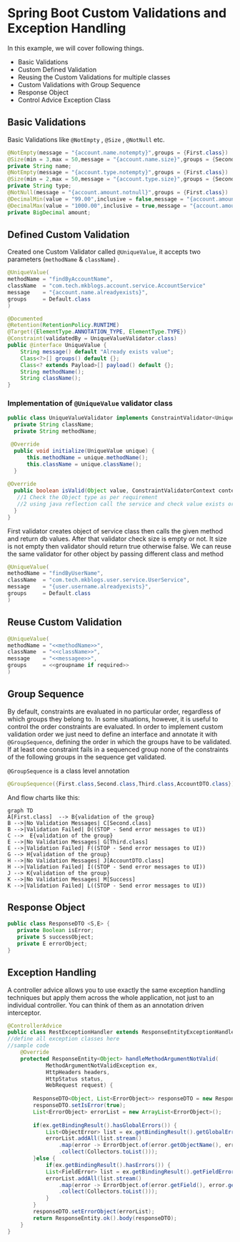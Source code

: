 # Spring Boot Custom Validations and Exception Handling
In this example, we will cover following things.
- Basic Validations
- Custom Defined Validation
- Reusing the Custom Validations for multiple classes
- Custom Validations with Group Sequence
- Response Object
- Control Advice Exception Class

## Basic Validations
Basic Validations like `@NotEmpty` , `@Size` , `@NotNull` etc.
```java
@NotEmpty(message = "{account.name.notempty}",groups = {First.class})
@Size(min = 3,max = 50,message = "{account.name.size}",groups = {Second.class})
private String name;
@NotEmpty(message = "{account.type.notempty}",groups = {First.class})
@Size(min = 2,max = 50,message = "{account.type.size}",groups = {Second.class})
private String type;
@NotNull(message = "{account.amount.notnull}",groups = {First.class})
@DecimalMin(value = "99.00",inclusive = false,message = "{account.amount.min}",groups = {Second.class})
@DecimalMax(value = "1000.00",inclusive = true,message = "{account.amount.max}",groups = {Second.class})
private BigDecimal amount;    
```
 
## Defined Custom Validation
Created one Custom Validator called `@UniqueValue`, it accepts two parameters (`methodName` & `className`) . 
```java
@UniqueValue(
methodName = "findByAccountName",
className  = "com.tech.mkblogs.account.service.AccountService"
message    = "{account.name.alreadyexists}",
groups     = Default.class
) 
```
```java
@Documented
@Retention(RetentionPolicy.RUNTIME)
@Target({ElementType.ANNOTATION_TYPE, ElementType.TYPE})
@Constraint(validatedBy = UniqueValueValidator.class)
public @interface UniqueValue {
    String message() default "Already exists value";
    Class<?>[] groups() default {};
    Class<? extends Payload>[] payload() default {};	    
    String methodName();
    String className();
}
```
### Implementation of `@UniqueValue` validator class
  ```java
  public class UniqueValueValidator implements ConstraintValidator<UniqueValue, Object>{
    private String className;
    private String methodName;

   @Override
    public void initialize(UniqueValue unique) {
		this.methodName = unique.methodName();
		this.className = unique.className();
	}
	
@Override
	public boolean isValid(Object value, ConstraintValidatorContext context) {
	 //1 Check the Object type as per requirement
     //2 using java reflection call the service and check value exists or not	
	}
  }
  ```
 First validator creates object of service class then calls the given method and return db values.
After that validator check size is empty or not. It size is not empty then validator should return true otherwise false.
We can reuse the same validator for other object by passing different class and method
```java
@UniqueValue(
methodName = "findByUserName",
className  = "com.tech.mkblogs.user.service.UserService",
message    = "{user.username.alreadyexists}",
groups     = Default.class
)
 ```
## Reuse Custom Validation
```java
@UniqueValue(
methodName = "<<methodName>>",
className  = "<<className>>",
message    = "<<messagee>>",
groups     = <<groupname if required>>
)
```
## Group Sequence
By default, constraints are evaluated in no particular order, regardless of which groups they belong to. In some situations, however, it is useful to control the order constraints are evaluated.
In order to implement custom validation order we just need to define an interface and annotate it with `@GroupSequence`, defining the order in which the groups have to be validated. If at least one constraint fails in a sequenced group none of the constraints of the following groups in the sequence get validated.

`@GroupSequence` is a class level annotation
```java
@GroupSequence({First.class,Second.class,Third.class,AccountDTO.class})
```
And flow charts like this: 
```mermaid
graph TD
A[First.class]  --> B{validation of the group}
B -->|No Validation Messages| C[Second.class]
B -->|Validation Failed| D((STOP - Send error messages to UI))
C -->  E{validation of the group}
E -->|No Validation Messages| G[Third.class]
E -->|Validation Failed| F((STOP - Send error messages to UI))
G --> H{validation of the group}
H -->|No Validation Messages| J[AccountDTO.class]
H -->|Validation Failed| I((STOP - Send error messages to UI))
J --> K{validation of the group}
K -->|No Validation Messages| M[Success]
K -->|Validation Failed| L((STOP - Send error messages to UI))
```
## Response Object
```java
public class ResponseDTO <S,E> {
   private Boolean isError;
   private S successObject;
   private E errorObject;	
}
```
## Exception Handling
A controller advice allows you to use exactly the same exception handling techniques but apply them across the whole application, not just to an individual controller. You can think of them as an annotation driven interceptor.

```java
@ControllerAdvice
public class RestExceptionHandler extends ResponseEntityExceptionHandler {
//define all exception classes here
//sample code
    @Override
    protected ResponseEntity<Object> handleMethodArgumentNotValid(
            MethodArgumentNotValidException ex,
            HttpHeaders headers,
            HttpStatus status,
            WebRequest request) {
        
    	ResponseDTO<Object, List<ErrorObject>> responseDTO = new ResponseDTO<>();
    	responseDTO.setIsError(true);
    	List<ErrorObject> errorList = new ArrayList<ErrorObject>();
        
        if(ex.getBindingResult().hasGlobalErrors()) {        	
        	List<ObjectError> list = ex.getBindingResult().getGlobalErrors();
        	errorList.addAll(list.stream()
        		.map(error -> ErrorObject.of(error.getObjectName(), error.getObjectName(), error.getDefaultMessage()))
        		.collect(Collectors.toList()));
        }else {
        	if(ex.getBindingResult().hasErrors()) {
        	List<FieldError> list = ex.getBindingResult().getFieldErrors();        		
        	errorList.addAll(list.stream()
    			.map(error -> ErrorObject.of(error.getField(), error.getObjectName(), error.getDefaultMessage()))
    			.collect(Collectors.toList()));
            }
        }        
        responseDTO.setErrorObject(errorList);
        return ResponseEntity.ok().body(responseDTO);
    }
}
```
